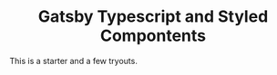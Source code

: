<h1 align="center">
  Gatsby Typescript and Styled Compontents
</h1>
<p>
  This is a starter and a few tryouts.
</p>

